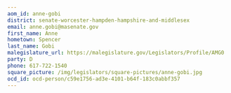 ```yaml
---
aom_id: anne-gobi
district: senate-worcester-hampden-hampshire-and-middlesex
email: anne.gobi@masenate.gov
first_name: Anne
hometown: Spencer
last_name: Gobi
malegislature_url: https://malegislature.gov/Legislators/Profile/AMG0
party: D
phone: 617-722-1540
square_picture: /img/legislators/square-pictures/anne-gobi.jpg
ocd_id: ocd-person/c59e1756-ad3e-4101-b64f-183c0abbf357
---
```

